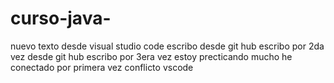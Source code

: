 # curso-java-

nuevo texto desde visual studio code
escribo desde git hub
escribo por 2da vez desde git hub
escribo por 3era vez
estoy precticando mucho
he conectado por primera vez
conflicto vscode